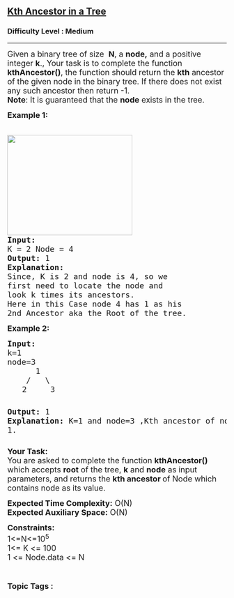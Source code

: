 <h2><a href="https://practice.geeksforgeeks.org/problems/kth-ancestor-in-a-tree/1">Kth Ancestor in a Tree</a></h2><h3>Difficulty Level : Medium</h3><hr><div class="problems_problem_content__Xm_eO"><p><span style="font-size: 18px;">Given a binary tree of size&nbsp; <strong>N</strong>,&nbsp;a <strong>node,</strong> and a positive integer <strong>k</strong>., Your task is to complete the function <strong>kthAncestor()</strong>, the function should return the <strong>kth</strong> ancestor of the given node in the binary tree. If there does not exist any such ancestor then return&nbsp;-1.<br><strong>Note</strong>: It is guaranteed that the <strong>node</strong> exists in the tree.</span></p>
<p><span style="font-size: 18px;"><strong>Example 1:</strong></span></p>
<pre><span style="font-size: 18px;">
<img style="height: 230px; width: 287px;" src="https://contribute.geeksforgeeks.org/wp-content/uploads/reverse.jpg" alt="">
<strong>Input:</strong>
K = 2 Node = 4
<strong>Output:</strong> 1
<strong>Explanation:</strong>
Since, K is 2 and node is 4, so we
first need to locate the node and
look k times its ancestors.
Here in this Case node 4 has 1 as his
2nd Ancestor aka the Root of the tree.</span></pre>
<p><strong><span style="font-size: 18px;">Example 2:</span></strong></p>
<pre><span style="font-size: 18px;"><strong>Input:</strong>
k=1 </span>
<span style="font-size: 18px;">node=3
      1
    /   \</span>
    <span style="font-size: 18px;">2     3</span>

<span style="font-size: 18px;"><strong>Output:</strong>
1
<strong>Explanation:
</strong>K=1 and node=3 ,Kth ancestor of node 3 is 1.</span></pre>
<p><span style="font-size: 18px;"><strong>Your Task:</strong><br>You are asked to complete the function <strong>kthAncestor()</strong> which accepts <strong>root</strong> of the tree, <strong>k</strong> and <strong>node</strong> as input parameters, and returns the <strong>kth ancestor </strong>of Node which contains node as its value.</span></p>
<p><span style="font-size: 18px;"><strong>Expected Time Complexity:</strong>&nbsp;O(N)<br><strong>Expected Auxiliary Space:</strong>&nbsp;O(N)</span></p>
<p><span style="font-size: 18px;"><strong>Constraints:</strong><br>1&lt;=N&lt;=10<sup>5</sup><sup><br></sup></span><span style="font-size: 18px;">1&lt;= K &lt;= 100<br>1 &lt;= Node.data &lt;= N</span></p></div><br><p><span style=font-size:18px><strong>Topic Tags : </strong><br><code></code>&nbsp;